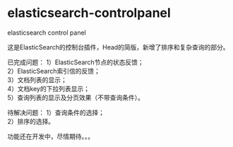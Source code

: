 # elasticsearch-controlpanel
elasticsearch control panel

这是ElasticSearch的控制台插件，Head的简版，新增了排序和复杂查询的部分。



已完成问题：
  1）ElasticSearch节点的状态反馈；<br>
  2）ElasticSearch索引信的反馈；<br>
  3）文档列表的显示；<br>
  4）文档key的下拉列表显示；<br>
  5）查询列表的显示及分页效果（不带查询条件）。

待解决问题：
  1）查询条件的选择；<br>
  2）排序的选择。

功能还在开发中，尽情期待。。。

